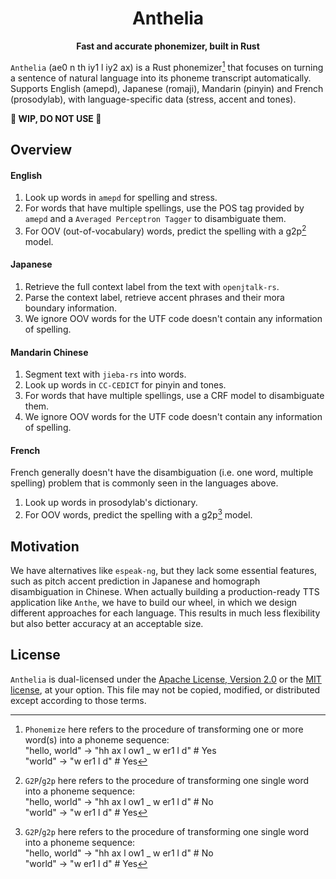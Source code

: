 <div align="center">

# Anthelia

**Fast and accurate phonemizer, built in Rust**

</div>

`Anthelia` (ae0 n th iy1 l iy2 ax) is a Rust phonemizer[^1] that focuses on turning a sentence of natural language into its phoneme transcript automatically. Supports English (amepd), Japanese (romaji), Mandarin (pinyin) and French (prosodylab), with language-specific data (stress, accent and tones).

**🚧 WIP, DO NOT USE 🚧**

## Overview

#### English

1. Look up words in `amepd` for spelling and stress.
2. For words that have multiple spellings, use the POS tag provided by `amepd` and a `Averaged Perceptron Tagger` to disambiguate them.
3. For OOV (out-of-vocabulary) words, predict the spelling with a g2p[^2] model.

#### Japanese

1. Retrieve the full context label from the text with `openjtalk-rs`.
2. Parse the context label, retrieve accent phrases and their mora boundary information.
4. We ignore OOV words for the UTF code doesn't contain any information of spelling.

#### Mandarin Chinese

1. Segment text with `jieba-rs` into words.
2. Look up words in `CC-CEDICT` for pinyin and tones.
3. For words that have multiple spellings, use a CRF model to disambiguate them.
4. We ignore OOV words for the UTF code doesn't contain any information of spelling.

#### French

French generally doesn't have the disambiguation (i.e. one word, multiple spelling) problem that is commonly seen in the languages above.
1. Look up words in prosodylab's dictionary.
2. For OOV words, predict the spelling with a g2p[^2] model.

## Motivation

We have alternatives like `espeak-ng`, but they lack some essential features, such as pitch accent prediction in Japanese and homograph disambiguation in Chinese. When actually building a production-ready TTS application like `Anthe`, we have to build our wheel, in which we design different approaches for each language. This results in much less flexibility but also better accuracy at an acceptable size.

## License

`Anthelia` is dual-licensed under the [Apache License, Version 2.0](http://www.apache.org/licenses/LICENSE-2.0) or the [MIT license](http://opensource.org/licenses/MIT), at your option. This file may not be copied, modified, or distributed except according to those terms.

[^1]: `Phonemize` here refers to the procedure of transforming one or more word(s) into a phoneme sequence:  
"hello, world" -> "hh ax l ow1 _ w er1 l d" # Yes  
"world" -> "w er1 l d" # Yes

[^2]: `G2P`/`g2p` here refers to the procedure of transforming one single word into a phoneme sequence:  
"hello, world" -> "hh ax l ow1 _ w er1 l d" # No  
"world" -> "w er1 l d" # Yes